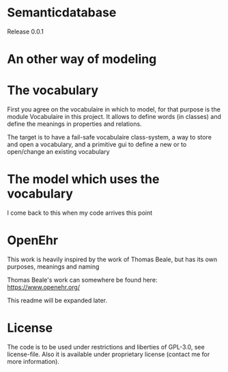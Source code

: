 # Semanticdatabase

Release 0.0.1

# An other way of modeling

# The vocabulary

First you agree on the vocabulaire in which to model, for that purpose is the module Vocabulaire in this project.
It allows to define words (in classes) and define the meanings in properties and relations.

The target is to have a fail-safe vocabulaire class-system, a way to store and open a vocabulary, and a primitive gui to define a new  or to open/change an existing vocabulary

# The model which uses the vocabulary

I come back to this when my code arrives this point

# OpenEhr

This work is heavily inspired by the work of Thomas Beale, but has its own purposes, meanings and naming

Thomas Beale's work can somewhere be found here:
https://www.openehr.org/

This readme will be expanded later.

# License
The code is to be used under restrictions and liberties of GPL-3.0, see license-file.
Also it is available under proprietary license (contact me for more information).

